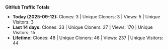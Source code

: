 
**GitHub Traffic Totals**

- **Today (2025-09-12):** Clones: 3 | Unique Cloners: 3 | Views: 5 | Unique Visitors: 3
- **Last 14 days:** Clones: 33 | Unique Cloners: 27 | Views: 170 | Unique Visitors: 15
- **Lifetime:** Clones: 48 | Unique Cloners: 46 | Views: 237 | Unique Visitors: 44
